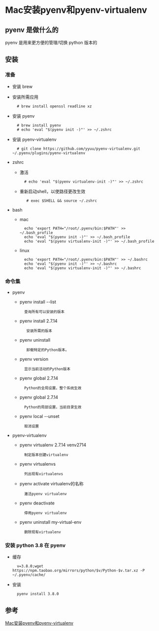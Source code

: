 # Mac安装pyenv和pyenv-virtualenv
## pyenv 是做什么的
pyenv 是用来更方便的管理/切换 python 版本的
## 安装
### 准备
- 安装 brew
- 安装所需应用

		# brew install openssl readline xz
- 安装 pyenv

		# brew install pyenv
		# echo 'eval "$(pyenv init -)"' >> ~/.zshrc
- 安装 pyenv-virtualenv				

		# git clone https://github.com/yyuu/pyenv-virtualenv.git ~/.pyenv/plugins/pyenv-virtualenv
- zshrc
	- 激活
	
			# echo 'eval "$(pyenv virtualenv-init -)"' >> ~/.zshrc
	- 重新启动shell，以使路径更改生效
	
			 # exec $SHELL && source ~/.zshrc
- bash
	- mac

			echo 'export PATH="/root/.pyenv/bin:$PATH"' >> ~/.bash_profile
			echo 'eval "$(pyenv init -)"' >> ~/.bash_profile
			echo 'eval "$(pyenv virtualenv-init -)"' >> ~/.bash_profile
	- linux

			echo 'export PATH="/root/.pyenv/bin:$PATH"' >> ~/.bashrc
			echo 'eval "$(pyenv init -)"' >> ~/.bashrc
			echo 'eval "$(pyenv virtualenv-init -)"' >> ~/.bashrc
		
### 命令集
- pyenv
	- pyenv install --list
    
        	查询所有可以安装的版本     
   - pyenv install 2.7.14
        
        	安装所需的版本
   - pyenv uninstall

    		卸载特定的Python版本。
	- pyenv version

			显示当前活动的Python版本
	- pyenv global 2.7.14

			Python的全局设置，整个系统生效
    - pyenv global 2.7.14

    		Python的局部设置，当前目录生效
    - pyenv local --unset
    
    		取消设置    
- pyenv-virtualenv
	- pyenv virtualenv 2.7.14 venv2714

			制定版本创建virtualenv
	- pyenv virtualenvs

			列出现有virtualenvs
	- pyenv activate virtualenv的名称

			激活pyenv virtualenv
    - pyenv deactivate
    
    		停用pyenv virtualenv
	- pyenv uninstall my-virtual-env
    
    		删除现有virtualenv

### 安装 python 3.8 在 pyenv
- 缓存

		v=3.8.0;wget https://npm.taobao.org/mirrors/python/$v/Python-$v.tar.xz -P ~/.pyenv/cache/
- 安装

		pyenv install 3.8.0
		   
## 参考
[Mac安装pyenv和pyenv-virtualenv](https://www.jianshu.com/p/13e300c63abd)    		